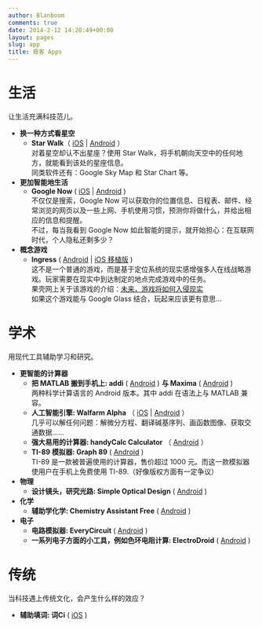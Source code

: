 ```yaml
---
author: Blanboom
comments: true
date: 2014-2-12 14:20:49+00:00
layout: pages
slug: app
title: 极客 Apps
---
```


# 生活

让生活充满科技范儿。

- **换一种方式看星空**
	- **Star Walk**（ [iOS](https://itunes.apple.com/us/app/star-walk-5-stars-astronomy/id295430577?mt=8) | [Android](https://play.google.com/store/apps/details?id=com.vitotechnology.StarWalk) ）<br />
	对着星空却认不出星座？使用 Star Walk，将手机朝向天空中的任何地方，就能看到该处的星座信息。<br />
	同类软件还有：Google Sky Map 和 Star Chart 等。
- **更加智能地生活**
	- **Google Now** ( [iOS](https://itunes.apple.com/us/app/google-search/id284815942?mt=8) | [Android](https://play.google.com/store/apps/details?id=com.google.android.googlequicksearchbox) )<br />
	不仅仅是搜索，Google  Now 可以获取你的位置信息、日程表、邮件、经常浏览的网页以及一些上网、手机使用习惯，预测你将做什么，并给出相应的信息和提醒。<br />
	不过，每当我看到 Google Now 如此智能的提示，就开始担心：在互联网时代，个人隐私还剩多少？
- **概念游戏**
	- **Ingress** ( [Android](https://play.google.com/store/apps/details?id=com.nianticproject.ingress) | [iOS 移植版](http://appstore.com/ingrios) )<br />
	这不是一个普通的游戏，而是基于定位系统的现实感增强多人在线战略游戏。玩家需要在现实中到达制定的地点完成游戏中的任务。<br />
	果壳网上关于该游戏的介绍：[未来，游戏将如何入侵现实](http://www.guokr.com/article/392926/)<br />
	如果这个游戏能与 Google Glass 结合，玩起来应该更有意思...
	

# 学术

用现代工具辅助学习和研究。

- **更智能的计算器**
	- **把 MATLAB 搬到手机上: addi** ( [Android](https://play.google.com/store/apps/details?id=com.addi) ) **与 Maxima** ( [Android](https://play.google.com/store/apps/details?id=jp.yhonda) )<br />
	两种科学计算语言的 Android 版本。其中 addi 在语法上与 MATLAB 兼容。
	- **人工智能引擎: Walfarm Alpha** （ [iOS](https://itunes.apple.com/us/app/wolframalpha/id334989259?mt=8) | [Android](https://play.google.com/store/apps/details?id=com.wolfram.android.alpha) ）<br />
	几乎可以解任何问题：解微分方程、翻译碱基序列、画函数图像、获取交通数据…… 
	- **强大易用的计算器: handyCalc Calculator** （ [Android](https://play.google.com/store/apps/details?id=org.mmin.handycalc) ）
	- **TI-89 模拟器: Graph 89** ( [Android](https://play.google.com/store/apps/details?id=com.Bisha.TI89Emu) )<br />
	TI-89 是一款被普遍使用的计算器，售价超过 1000 元。而这一款模拟器使用户在手机上免费使用 TI-89.（好像版权方面有一定争议）
- **物理**
	- **设计镜头，研究光路: Simple Optical Design** ( [Android](https://play.google.com/store/apps/details?id=com.dmt195.simple.abcd.optical.designer) )
- **化学**
	- **辅助学化学: Chemistry Assistant Free** ( [Android](https://play.google.com/store/apps/details?id=com.aman.periodictable&feature=search_result#?t=W251bGwsMSwxLDEsImNvbS5hbWFuLnBlcmlvZGljdGFibGUiXQ..) )
- **电子**
	- **电路模拟器: EveryCircuit** ( [Android](https://play.google.com/store/apps/details?id=com.everycircuit) )
	- **一系列电子方面的小工具，例如色环电阻计算: ElectroDroid** ( [Android](https://play.google.com/store/apps/details?id=it.android.demi.elettronica) )

# 传统

当科技遇上传统文化，会产生什么样的效应？

- **辅助填词: 词Ci** ( [iOS](https://itunes.apple.com/cn/app/cici-fu-zhu-tian-ci-song-ci/id791495459?mt=8) )